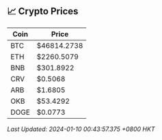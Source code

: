 ## 📈 Crypto Prices

| Coin | Price |
| ---- | ----- |
| BTC | $46814.2738 |
| ETH | $2260.5079 |
| BNB | $301.8922 |
| CRV | $0.5068 |
| ARB | $1.6805 |
| OKB | $53.4292 |
| DOGE | $0.0773 |

_Last Updated: 2024-01-10 00:43:57.375 +0800 HKT_